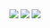 <div id="lightgallery" class="masonry-grid">
    <a href="001.jpg"><img src="001.jpg" /></a>
    <a href="001.jpg"><img src="001.jpg" /></a>
    <a href="001.jpg"><img src="001.jpg" /></a>
</div>
